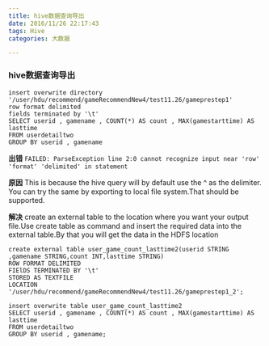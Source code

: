 ```yaml
---
title: hive数据查询导出
date: 2016/11/26 22:17:43 
tags: Hive
categories: 大数据

---
```


### hive数据查询导出

```
insert overwrite directory '/user/hdu/recommend/gameRecommendNew4/test11.26/gameprestep1'
row format delimited
fields terminated by '\t'
SELECT userid , gamename , COUNT(*) AS count , MAX(gamestarttime) AS lasttime
FROM userdetailtwo
GROUP BY userid , gamename
```
<!-- more -->
**出错**
`FAILED: ParseException line 2:0 cannot recognize input near 'row' 'format' 'delimited' in statement`

**原因**
This is because the hive query will by default use the ^ as the delimiter. You can try the same by exporting to local file system.That should be supported.

**解决**
create an external table to the location where you want your output file.Use create table as command and insert the required data into the external table.By that you will get the data in the HDFS location
```
create external table user_game_count_lasttime2(userid STRING ,gamename STRING,count INT,lasttime STRING)
ROW FORMAT DELIMITED
FIElDS TERMINATED BY '\t'
STORED AS TEXTFILE
LOCATION '/user/hdu/recommend/gameRecommendNew4/test11.26/gameprestep1_2';

insert overwrite table user_game_count_lasttime2 
SELECT userid , gamename , COUNT(*) AS count , MAX(gamestarttime) AS lasttime
FROM userdetailtwo
GROUP BY userid , gamename;
```
